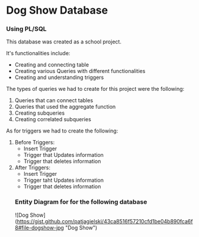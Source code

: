 <H1> Dog Show Database</H1>
<h3> Using PL/SQL </h3>
<p> This database was created as a school project.</p>
<p> It's functionalities include: </p>
<ul>
  <li> Creating and connecting table</li>
  <li> Creating various Queries with different functionalities</li>
  <li> Creating and understanding triggers</li>
 </ul>
 <p>The types of queries we had to create for this project were the following: </p>
 <ol>
  <li> Queries that can connect tables</li>
  <li> Queries that used the aggregate function</li>
  <li> Creating subqueries</li>
  <li> Creating correlated subqueries </li>
  </ol>
  <p> As for triggers we had to create the following: </p>
  <ol>
  <li> Before Triggers:
    <ul>
      <li>Insert Trigger</li>
      <li>Trigger that Updates information</li>
      <li> Trigger that deletes information</li>
    </ul>
  </li>
  <li> After Triggers:
    <ul>
      <li> Insert Trigger </li>
      <li> Trigger taht Updates information</li>
      <li> Trigger that deletes information</li>
    </ul>
  </li>
  <H3> Entity Diagram for for the following database</H3>
  
  ![Dog Show]
  (https://gist.github.com/patjagielski/43ca8516f57210cfd1be04b890fca6f8#file-dogshow-jpg "Dog Show")
